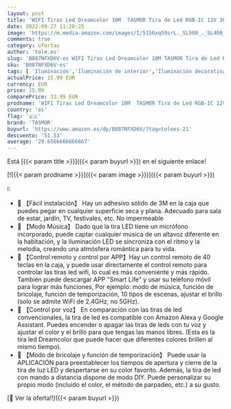 ```yaml
---
layout: post
title: 'WIFI Tiras Led Dreamcolor 10M  TASMOR Tira de Led RGB-IC 12V 300 leds  16 Millones de Colores Sync con Música  Control de APP  Alexa y Google Home  Luces Led para Decoración Habitación  Fiesta'
date: 2022-09-27 11:20:25
image: 'https://m.media-amazon.com/images/I/5156xq59srL._SL500_._SL400_.jpg'
comments: true
category: ofertas
author: 'tole.es'
slug: 'B087NFXD6V-es WIFI Tiras Led Dreamcolor 10M TASMOR Tira de Led RGB-IC...'
sku: 'B087NFXD6V-es'
tags: [ 'Iluminación','Iluminación de interior','Iluminación decorativa y para usos específicos de interior','Tiras LED de interior','alexa','google','home','tasmor','🇪🇸', ]
actualPrice: 15.99 EUR
currency: EUR
price: 15.99
comparePrice: 32.99 EUR
prodname: 'WIFI Tiras Led Dreamcolor 10M  TASMOR Tira de Led RGB-IC 12V 300 leds  16 Millones de Colores Sync con Música  Control de APP  Alexa y Google Home  Luces Led para Decoración Habitación  Fiesta'
country: 'es'
flag: '🇪🇸'
brand: 'TASMOR'
buyurl: 'https://www.amazon.es/dp/B087NFXD6V/?tag=tolees-21'
descuento: '51.53'
average: '29.6566666666667'
---
```


Está [{{< param title >}}]({{< param buyurl >}}) en el siguiente enlace!

[![{{< param prodname >}}]({{< param image >}})]({{< param buyurl >}})

ℹ️:

- 🌈 【Fácil instalación】 Hay un adhesivo sólido de 3M en la caja que puedes pegar en cualquier superficie seca y plana. Adecuado para sala de estar, jardín, TV, festivales, etc. No impermeable
- 🌈 【Modo Música】 Dado que la tira LED tiene un micrófono incorporado, puede captar cualquier música de un altavoz diferente en la habitación, y la iluminación LED se sincroniza con el ritmo y la melodía, creando una atmósfera romántica para tu vida.
- 🌈 【Control remoto y control por APP】Hay un control remoto de 40 teclas en la caja, y puede usar directamente el control remoto para controlar las tiras led wifi, lo cual es más conveniente y más rápido. También puede descargar APP "Smart Life" y usar su teléfono móvil para lograr más funciones, Por ejemplo: modo de música, función de bricolaje, función de temporización, 10 tipos de escenas, ajustar el brillo (solo se admite WiFi de 2.4GHz, no 5GHz).
- 🌈 【Control por voz】 En comparación con las tiras de led convencionales, la tira de led es compatible con Amazon Alexa y Google Assistant. Puedes encender o apagar las tiras de leds con tu voz y ajustar el color y el brillo para que tengas las manos libres. (Esta es la tira led Dreamcolor que puede hacer que diferentes colores brillen al mismo tiempo).
- 🌈 【Modo de bricolaje y función de temporización】 Puede usar la APLICACIÓN para preestablecer los tiempos de apertura y cierre de la tira de luz LED y despertarse en su color favorito. Además, la tira de led con mando a distancia dispone de modo DIY. Puede personalizar su propio modo (incluido el color, el método de parpadeo, etc.) a su gusto.

[🛒 Ver la oferta!!]({{< param buyurl >}})
